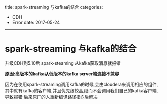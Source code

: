 title: spark-streaming 与kafka的结合
categories: 
- CDH
- Error
date: 2017-05-24
---
# spark-streaming 与kafka的结合

升级CDH到5.10后 spark-steaming 从kafka获取消息就报错

**原因:高版本的kafka从低版本的kafka server端连接不兼容**

因为在使用spark-streaming调用kafka的时候,会由cloudera来调用相应的组件,其中就有kafka的客户端,并且优先级较高,继而不会调用我们自己的kafka客户端,导致报错
后来原厂的人重新编译路径指向后解决
